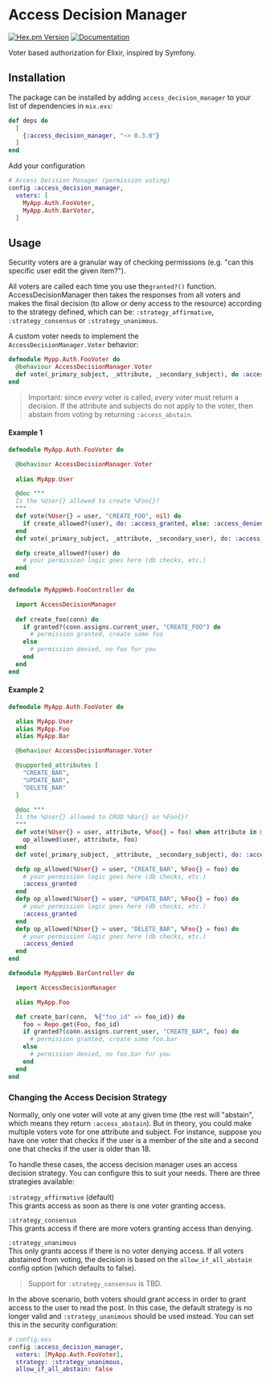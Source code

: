 # Access Decision Manager

[![Hex.pm Version](https://img.shields.io/hexpm/v/access_decision_manager.svg)](https://hex.pm/packages/access_decision_manager)
[![Documentation](https://img.shields.io/badge/docs-latest-blue.svg)](https://hexdocs.pm/access_decision_manager/)

Voter based authorization for Elixir, inspired by Symfony.

## Installation

The package can be installed by adding `access_decision_manager` 
to your list of dependencies in `mix.exs`:

```elixir
def deps do
  [
    {:access_decision_manager, "~> 0.3.0"}
  ]
end
```

Add your configuration

```elixir
# Access Decision Manager (permission voting)
config :access_decision_manager,
  voters: [
    MyApp.Auth.FooVoter,
    MyApp.Auth.BarVoter,
  ]
```

## Usage

Security voters are a granular way of checking permissions (e.g. "can this specific user edit the given item?").

All voters are called each time you use the`granted?()` function.  AccessDecisionManager then takes the responses from all voters and makes the final decision (to allow or deny access to the resource) according to the strategy defined, which can be: `:strategy_affirmative`, `:strategy_consensus` or `:strategy_unanimous`.


A custom voter needs to implement the `AccessDecisionManager.Voter` behavior:

```elixir
defmodule Mypp.Auth.FooVoter do
  @behaviour AccessDecisionManager.Voter
  def vote(_primary_subject, _attribute, _secondary_subject), do :access_abstain
end
```

> Important: since _every_ voter is called, _every_ voter must return a decision.  If the attribute and subjects do not apply to the voter, then abstain from voting by returning `:access_abstain`.
 

#### Example 1

```elixir
defmodule MyApp.Auth.FooVoter do

  @behaviour AccessDecisionManager.Voter
  
  alias MyApp.User

  @doc """
  Is the %User{} allowed to create %Foo{}?
  """
  def vote(%User{} = user, "CREATE_FOO", nil) do
    if create_allowed?(user), do: :access_granted, else: :access_denied
  end
  def vote(_primary_subject, _attribute, _secondary_user), do: :access_abstain

  defp create_allowed?(user) do
    # your permission logic goes here (db checks, etc.)
  end
end
```

```elixir
defmodule MyAppWeb.FooController do

  import AccessDecisionManager
  
  def create_foo(conn) do
    if granted?(conn.assigns.current_user, "CREATE_FOO") do
      # permission granted, create some foo
    else
      # permission denied, no foo for you
    end
  end
end
```

#### Example 2

```elixir
defmodule MyApp.Auth.FooVoter do

  alias MyApp.User
  alias MyApp.Foo
  alias MyApp.Bar

  @behaviour AccessDecisionManager.Voter

  @supported_attributes [
    "CREATE_BAR",
    "UPDATE_BAR",
    "DELETE_BAR"
  ]

  @doc """
  Is the %User{} allowed to CRUD %Bar{} on %Foo{}?
  """
  def vote(%User{} = user, attribute, %Foo{} = foo) when attribute in @supported_attributes do
    op_allowed(user, attribute, foo)
  end
  def vote(_primary_subject, _attribute, _secondary_subject), do: :access_abstain

  defp op_allowed(%User{} = user, "CREATE_BAR", %Foo{} = foo) do
    # your permission logic goes here (db checks, etc.)
    :access_granted
  end
  defp op_allowed(%User{} = user, "UPDATE_BAR", %Foo{} = foo) do
    # your permission logic goes here (db checks, etc.)
    :access_granted
  end
  defp op_allowed(%User{} = user, "DELETE_BAR", %Foo{} = foo) do
    # your permission logic goes here (db checks, etc.)
    :access_denied
  end
end
```

```elixir
defmodule MyAppWeb.BarController do

  import AccessDecisionManager

  alias MyApp.Foo

  def create_bar(conn,  %{"foo_id" => foo_id}) do
    foo = Repo.get(Foo, foo_id)
    if granted?(conn.assigns.current_user, "CREATE_BAR", foo) do
      # permission granted, create some foo.bar
    else
      # permission denied, no foo.bar for you
    end
  end
end
```

### Changing the Access Decision Strategy

Normally, only one voter will vote at any given time (the rest will "abstain", which means they return `:access_abstain`). But in theory, you could make multiple voters vote for one attribute and subject. For instance, suppose you have one voter that checks if the user is a member of the site and a second one that checks if the user is older than 18.

To handle these cases, the access decision manager uses an access decision strategy. You can configure this to suit your needs. There are three strategies available:

`:strategy_affirmative` (default)  
This grants access as soon as there is one voter granting access.

`:strategy_consensus`  
This grants access if there are more voters granting access than denying.

`:strategy_unanimous`  
This only grants access if there is no voter denying access. If all voters abstained from voting, the decision is based on the `allow_if_all_abstain` config option (which defaults to false).

> Support for `:strategy_consensus` is TBD.

In the above scenario, both voters should grant access in order to grant access to the user to read the post. In this case, the default strategy is no longer valid and `:strategy_unanimous` should be used instead. You can set this in the security configuration:

```elixir
# config.exs
config :access_decision_manager,
  voters: [MyApp.Auth.FooVoter],
  strategy: :strategy_unanimous,
  allow_if_all_abstain: false

```
